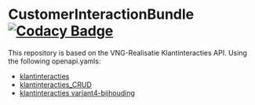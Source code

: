 # CustomerInteractionBundle [![Codacy Badge](https://app.codacy.com/project/badge/Grade/980ea2efc85a427ea909518f29506ff6)](https://app.codacy.com/gh/CommonGateway/CustomerInteractionBundle/dashboard?utm_source=gh\&utm_medium=referral\&utm_content=\&utm_campaign=Badge_grade)

This repository is based on the VNG-Realisatie Klantinteracties API. Using the following openapi.yamls:

- [klantinteracties](https://github.com/VNG-Realisatie/klantinteracties/blob/main/docs/api_familie_klantinteracties/klantinteracties/openapi.yaml)
- [klantinteracties_CRUD](https://github.com/VNG-Realisatie/klantinteracties/blob/main/docs/api_familie_klantinteracties/klantinteracties_CRUD/openapi.yaml)
- [klantinteracties variant4-bijhouding](https://github.com/VNG-Realisatie/klantinteracties/blob/main/docs/api_familie_varianten/variant4-bijhouding/openapi.yaml)

